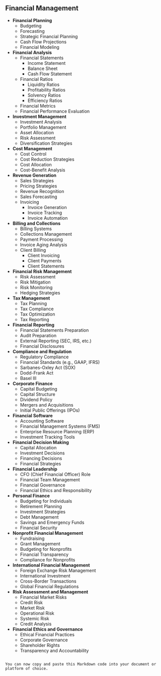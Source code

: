 
## **Financial Management**
  - **Financial Planning**
    - Budgeting
    - Forecasting
    - Strategic Financial Planning
    - Cash Flow Projections
    - Financial Modeling
  - **Financial Analysis**
    - Financial Statements
      - Income Statement
      - Balance Sheet
      - Cash Flow Statement
    - Financial Ratios
      - Liquidity Ratios
      - Profitability Ratios
      - Solvency Ratios
      - Efficiency Ratios
    - Financial Metrics
    - Financial Performance Evaluation
  - **Investment Management**
    - Investment Analysis
    - Portfolio Management
    - Asset Allocation
    - Risk Assessment
    - Diversification Strategies
  - **Cost Management**
    - Cost Control
    - Cost Reduction Strategies
    - Cost Allocation
    - Cost-Benefit Analysis
  - **Revenue Generation**
    - Sales Strategies
    - Pricing Strategies
    - Revenue Recognition
    - Sales Forecasting
    - Invoicing
      - Invoice Generation
      - Invoice Tracking
      - Invoice Automation
  - **Billing and Collections**
    - Billing Systems
    - Collections Management
    - Payment Processing
    - Invoice Aging Analysis
    - Client Billing
      - Client Invoicing
      - Client Payments
      - Client Statements
  - **Financial Risk Management**
    - Risk Assessment
    - Risk Mitigation
    - Risk Monitoring
    - Hedging Strategies
  - **Tax Management**
    - Tax Planning
    - Tax Compliance
    - Tax Optimization
    - Tax Reporting
  - **Financial Reporting**
    - Financial Statements Preparation
    - Audit Preparation
    - External Reporting (SEC, IRS, etc.)
    - Financial Disclosures
  - **Compliance and Regulation**
    - Regulatory Compliance
    - Financial Standards (e.g., GAAP, IFRS)
    - Sarbanes-Oxley Act (SOX)
    - Dodd-Frank Act
    - Basel III
  - **Corporate Finance**
    - Capital Budgeting
    - Capital Structure
    - Dividend Policy
    - Mergers and Acquisitions
    - Initial Public Offerings (IPOs)
  - **Financial Software**
    - Accounting Software
    - Financial Management Systems (FMS)
    - Enterprise Resource Planning (ERP)
    - Investment Tracking Tools
  - **Financial Decision Making**
    - Capital Allocation
    - Investment Decisions
    - Financing Decisions
    - Financial Strategies
  - **Financial Leadership**
    - CFO (Chief Financial Officer) Role
    - Financial Team Management
    - Financial Governance
    - Financial Ethics and Responsibility
  - **Personal Finance**
    - Budgeting for Individuals
    - Retirement Planning
    - Investment Strategies
    - Debt Management
    - Savings and Emergency Funds
    - Financial Security
  - **Nonprofit Financial Management**
    - Fundraising
    - Grant Management
    - Budgeting for Nonprofits
    - Financial Transparency
    - Compliance for Nonprofits
  - **International Financial Management**
    - Foreign Exchange Risk Management
    - International Investment
    - Cross-Border Transactions
    - Global Financial Regulations
  - **Risk Assessment and Management**
    - Financial Market Risks
    - Credit Risk
    - Market Risk
    - Operational Risk
    - Systemic Risk
    - Credit Analysis
  - **Financial Ethics and Governance**
    - Ethical Financial Practices
    - Corporate Governance
    - Shareholder Rights
    - Transparency and Accountability
```

You can now copy and paste this Markdown code into your document or platform of choice.
